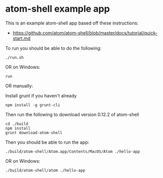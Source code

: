 # atom-shell example app

This is an example atom-shell app based off these instructions:
- https://github.com/atom/atom-shell/blob/master/docs/tutorial/quick-start.md

To run you should be able to do the following:

`./run.sh`

OR on Windows:

`run`

OR manually:

Install grunt if you haven't already

```
npm install -g grunt-cli
```

Then run the following to download version 0.12.2 of atom-shell
```
cd ./build
npm install
grunt download-atom-shell
```

Then you should be able to run the app:

```
./build/atom-shell/Atom.app/Contents/MacOS/Atom ./hello-app
```

OR on Windows:

```
./build/atom-shell/atom ./hello-app
```